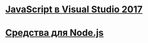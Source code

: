 # [JavaScript в Visual Studio 2017](javascript/javascript-in-vs-2017.md)
# [Средства для Node.js](/visualstudio/javascript/tutorial-nodejs)
